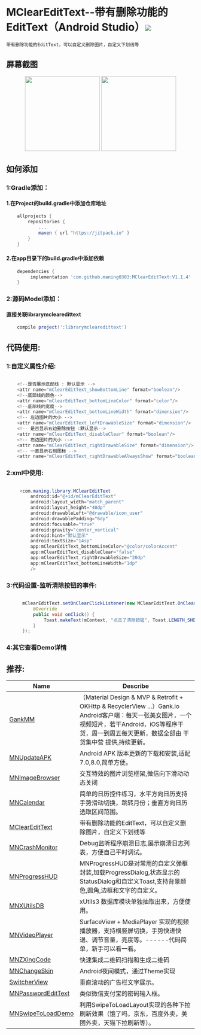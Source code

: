 # MClearEditText--带有删除功能的EditText（Android Studio）[![](https://jitpack.io/v/maning0303/MClearEditText.svg)](https://jitpack.io/#maning0303/MClearEditText)
    带有删除功能的EditText，可以自定义删除图片，自定义下划线等

## 屏幕截图

<div align="center">
<img src = "screenshots/mn_clear_edittext_screenshot_001.png" width=200 >
<img src = "screenshots/mn_clear_edittext_screenshot_002.png" width=200 >
</div>

## 如何添加
### 1:Gradle添加：
#### 1.在Project的build.gradle中添加仓库地址

``` gradle
	allprojects {
		repositories {
			...
			maven { url "https://jitpack.io" }
		}
	}
```

#### 2.在app目录下的build.gradle中添加依赖
``` gradle
	dependencies {
	     implementation 'com.github.maning0303:MClearEditText:V1.1.4'
	}
```

### 2:源码Model添加：
#### 直接关联librarymclearedittext

``` gradle
	compile project(':librarymclearedittext')

```

## 代码使用:
### 1:自定义属性介绍:

``` java

    <!--是否展示底部线 : 默认显示 -->
    <attr name="mClearEditText_showBottomLine" format="boolean"/>
    <!--底部线的颜色-->
    <attr name="mClearEditText_bottomLineColor" format="color"/>
    <!--底部线的宽度-->
    <attr name="mClearEditText_bottomLineWidth" format="dimension"/>
    <!-- 左边图片的大小 -->
    <attr name="mClearEditText_leftDrawableSize" format="dimension"/>
    <!-- 是否显示右边删除按钮 :默认显示-->
    <attr name="mClearEditText_disableClear" format="boolean"/>
    <!-- 右边图片的大小 -->
    <attr name="mClearEditText_rightDrawableSize" format="dimension"/>
    <!-- 一直显示右侧图标 -->
    <attr name="mClearEditText_rightDrawableAlwaysShow" format="boolean"/>

```


### 2:xml中使用:
``` java

     <com.maning.library.MClearEditText
         android:id="@+id/mClearEditText"
         android:layout_width="match_parent"
         android:layout_height="40dp"
         android:drawableLeft="@drawable/icon_user"
         android:drawablePadding="6dp"
         android:focusable="true"
         android:gravity="center_vertical"
         android:hint="默认显示"
         android:textSize="14sp"
         app:mClearEditText_bottomLineColor="@color/colorAccent"
         app:mClearEditText_disableClear="false"
         app:mClearEditText_rightDrawableSize="20dp"
         app:mClearEditText_bottomLineWidth="1dp"
         />

```

### 3:代码设置-监听清除按钮的事件:
``` java

      mClearEditText.setOnClearClickListener(new MClearEditText.OnClearClickListener() {
          @Override
          public void onClick() {
              Toast.makeText(mContext, "点击了清除按钮", Toast.LENGTH_SHORT).show();
          }
      });

```

### 4:其它查看Demo详情


## 推荐:
Name | Describe |
--- | --- |
[GankMM](https://github.com/maning0303/GankMM) | （Material Design & MVP & Retrofit + OKHttp & RecyclerView ...）Gank.io Android客户端：每天一张美女图片，一个视频短片，若干Android，iOS等程序干货，周一到周五每天更新，数据全部由 干货集中营 提供,持续更新。 |
[MNUpdateAPK](https://github.com/maning0303/MNUpdateAPK) | Android APK 版本更新的下载和安装,适配7.0,8.0,简单方便。 |
[MNImageBrowser](https://github.com/maning0303/MNImageBrowser) | 交互特效的图片浏览框架,微信向下滑动动态关闭 |
[MNCalendar](https://github.com/maning0303/MNCalendar) | 简单的日历控件练习，水平方向日历支持手势滑动切换，跳转月份；垂直方向日历选取区间范围。 |
[MClearEditText](https://github.com/maning0303/MClearEditText) | 带有删除功能的EditText，可以自定义删除图片，自定义下划线等 |
[MNCrashMonitor](https://github.com/maning0303/MNCrashMonitor) | Debug监听程序崩溃日志,展示崩溃日志列表，方便自己平时调试。 |
[MNProgressHUD](https://github.com/maning0303/MNProgressHUD) | MNProgressHUD是对常用的自定义弹框封装,加载ProgressDialog,状态显示的StatusDialog和自定义Toast,支持背景颜色,圆角,边框和文字的自定义。 |
[MNXUtilsDB](https://github.com/maning0303/MNXUtilsDB) | xUtils3 数据库模块单独抽取出来，方便使用。 |
[MNVideoPlayer](https://github.com/maning0303/MNVideoPlayer) | SurfaceView + MediaPlayer 实现的视频播放器，支持横竖屏切换，手势快进快退、调节音量，亮度等。------代码简单，新手可以看一看。 |
[MNZXingCode](https://github.com/maning0303/MNZXingCode) | 快速集成二维码扫描和生成二维码 |
[MNChangeSkin](https://github.com/maning0303/MNChangeSkin) | Android夜间模式，通过Theme实现 |
[SwitcherView](https://github.com/maning0303/SwitcherView) | 垂直滚动的广告栏文字展示。 |
[MNPasswordEditText](https://github.com/maning0303/MNPasswordEditText) | 类似微信支付宝的密码输入框。 |
[MNSwipeToLoadDemo](https://github.com/maning0303/MNSwipeToLoadDemo) | 利用SwipeToLoadLayout实现的各种下拉刷新效果（饿了吗，京东，百度外卖，美团外卖，天猫下拉刷新等）。 |


    

